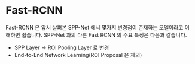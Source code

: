 # Fast-RCNN

Fast-RCNN 은 앞서 살펴본 SPP-Net 에서 몇가지 변경점이 존재하는 모델이라고 이해하면 쉽습니다. SPP-Net 과의 다른 Fast RCNN 의 주요 특징은 다음과 같습니다.

* SPP Layer -> ROI Pooling Layer 로 변경
* End-to-End Network Learning(ROI Proposal 은 제외)





